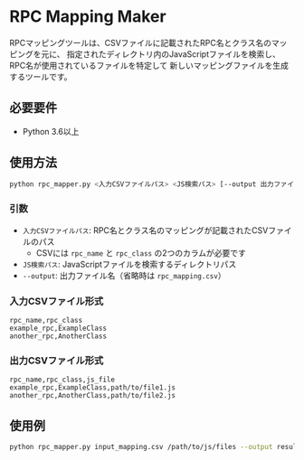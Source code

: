 # RPC Mapping Maker

RPCマッピングツールは、CSVファイルに記載されたRPC名とクラス名のマッピングを元に、
指定されたディレクトリ内のJavaScriptファイルを検索し、RPC名が使用されているファイルを特定して
新しいマッピングファイルを生成するツールです。

## 必要要件

- Python 3.6以上

## 使用方法

```bash
python rpc_mapper.py <入力CSVファイルパス> <JS検索パス> [--output 出力ファイル名]
```

### 引数

- `入力CSVファイルパス`: RPC名とクラス名のマッピングが記載されたCSVファイルのパス
  - CSVには `rpc_name` と `rpc_class` の2つのカラムが必要です
- `JS検索パス`: JavaScriptファイルを検索するディレクトリパス
- `--output`: 出力ファイル名（省略時は `rpc_mapping.csv`）

### 入力CSVファイル形式

```csv
rpc_name,rpc_class
example_rpc,ExampleClass
another_rpc,AnotherClass
```

### 出力CSVファイル形式

```csv
rpc_name,rpc_class,js_file
example_rpc,ExampleClass,path/to/file1.js
another_rpc,AnotherClass,path/to/file2.js
```

## 使用例

```bash
python rpc_mapper.py input_mapping.csv /path/to/js/files --output result_mapping.csv
``` 